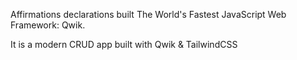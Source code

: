 Affirmations declarations  built The World's Fastest JavaScript Web Framework: Qwik.

It is a modern CRUD app built with Qwik & TailwindCSS 